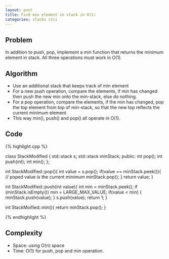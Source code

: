 ```yaml
---
layout: post
title: Find min element in stack in O(1)
categories: stacks ctci
---
```


## Problem
In addition to push, pop, implement a min function that returns the minimum element in stack. All three operations must work in O(1).

## Algorithm
- Use an additional stack that keeps track of min element
- For a new push operation, compare the elements, if min has changed then push the new min onto the min-stack, else do nothing.
- For a pop operation, compare the elements, if the min has changed, pop the top element from top of min-stack, so that the new top reflects the current minimum element
- This way min(), push() and pop() all operate in O(1).

## Code
{% highlight cpp %}

class StackModified {
	std::stack<int> s;
	std::stack<int> minStack;
	public:
	int pop();
	int push(int);
	int min();
};

int StackModified::pop(){
	int value = s.pop();
	if(value == minStack.peek()){ // poped value is the current minimum
		minStack.pop();
	}
	return value;
}

int StackModified::push(int value){
	int min = minStack.peek();
	if (minStack.isEmpty()) min = LARGE_MAX_VALUE;
	if(value < min) {
		minStack.push(value);
	}
	s.push(value);
	return 1;
}

int StackMoified::min(){
	return minStack.pop();
}

{% endhighlight %}

## Complexity
- Space: using O(n) space
- Time: O(1) for push, pop and min operation.